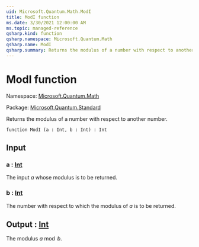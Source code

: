 ```yaml
---
uid: Microsoft.Quantum.Math.ModI
title: ModI function
ms.date: 3/30/2021 12:00:00 AM
ms.topic: managed-reference
qsharp.kind: function
qsharp.namespace: Microsoft.Quantum.Math
qsharp.name: ModI
qsharp.summary: Returns the modulus of a number with respect to another number.
---
```


# ModI function

Namespace: [Microsoft.Quantum.Math](xref:Microsoft.Quantum.Math)

Package: [Microsoft.Quantum.Standard](https://nuget.org/packages/Microsoft.Quantum.Standard)


Returns the modulus of a number with respect to another number.

```qsharp
function ModI (a : Int, b : Int) : Int
```


## Input

### a : [Int](xref:microsoft.quantum.lang-ref.int)

The input $a$ whose modulus is to be returned.


### b : [Int](xref:microsoft.quantum.lang-ref.int)

The number with respect to which the modulus of $a$ is to be returned.



## Output : [Int](xref:microsoft.quantum.lang-ref.int)

The modulus $a \bmod b$.